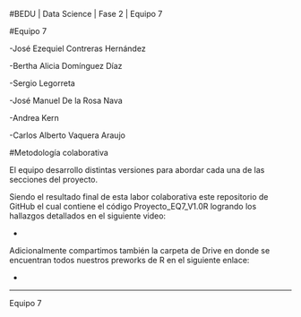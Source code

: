 #BEDU | Data Science | Fase 2 | Equipo 7

#Equipo 7

-José Ezequiel Contreras Hernández

-Bertha Alicia Domínguez Díaz

-Sergio Legorreta

-José Manuel De la Rosa Nava

-Andrea Kern

-Carlos Alberto Vaquera Araujo


#Metodología colaborativa

El equipo desarrollo distintas versiones para abordar cada una de las secciones del proyecto.

Siendo el resultado final de esta labor colaborativa este repositorio de GitHub el cual contiene el código Proyecto_EQ7_V1.0R logrando los hallazgos detallados en el siguiente video:

-

Adicionalmente compartimos también la carpeta de Drive en donde se encuentran todos nuestros preworks de R en el siguiente enlace:

-

----
Equipo 7
